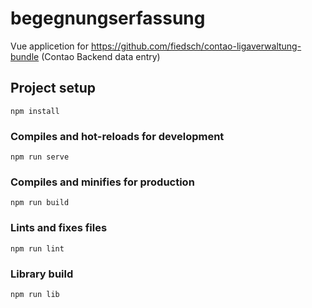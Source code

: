 # begegnungserfassung

Vue applicetion for https://github.com/fiedsch/contao-ligaverwaltung-bundle (Contao Backend data entry)

## Project setup
```
npm install
```

### Compiles and hot-reloads for development
```
npm run serve
```

### Compiles and minifies for production
```
npm run build
```

### Lints and fixes files
```
npm run lint
```

### Library build

```
npm run lib
```


